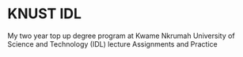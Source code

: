 # KNUST IDL
 My two year top up degree program at Kwame Nkrumah University of Science and Technology (IDL) lecture Assignments and Practice
